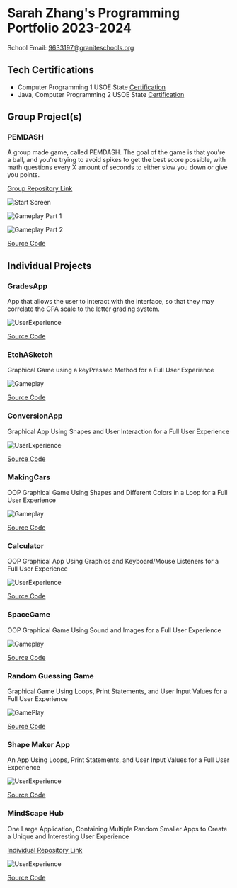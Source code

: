# Sarah Zhang's Programming Portfolio 2023-2024
School Email: 9633197@graniteschools.org

## Tech Certifications
* Computer Programming 1 USOE State [Certification](https://github.com/SimplySnowflake2/ProgrammingPortfolio/blob/main/pdf/CompProg1.pdf)
* Java, Computer Programming 2 USOE State [Certification](https://github.com/SimplySnowflake2/ProgrammingPortfolio/blob/main/pdf/CompProg2.pdf)

## Group Project(s)

### PEMDASH
A group made game, called PEMDASH. The goal of the game is that you're a ball, and you're trying to avoid spikes to get the best score possible, with math questions every X amount of seconds to either slow you down or give you points.  

[Group Repository Link](https://github.com/olmpyia/GroupProject) 

![Start Screen](https://github.com/SimplySnowflake2/ProgrammingPortfolio/blob/main/images/PEMDASHStartScreen.png?raw=true)

![Gameplay Part 1](https://github.com/SimplySnowflake2/ProgrammingPortfolio/blob/main/images/PEMDASHGP1.png?raw=true)

![Gameplay Part 2](https://github.com/SimplySnowflake2/ProgrammingPortfolio/blob/main/images/PEMDASHGP2.png?raw=true)

[Source Code](https://github.com/SimplySnowflake2/ProgrammingPortfolio/raw/main/src/PEMDASH.zip)

## Individual Projects

### GradesApp
App that allows the user to interact with the interface, so that they may correlate the GPA scale to the letter grading system. 

![UserExperience](https://github.com/SimplySnowflake2/ProgrammingPortfolio/blob/main/images/UserExpGrades.png?raw=true)

[Source Code](https://github.com/SimplySnowflake2/ProgrammingPortfolio/blob/main/src/Grades.zip)

### EtchASketch
Graphical Game using a keyPressed Method for a Full User Experience 

![Gameplay](https://github.com/SimplySnowflake2/ProgrammingPortfolio/blob/main/images/line-000925.png?raw=true)

[Source Code](https://github.com/SimplySnowflake2/ProgrammingPortfolio/blob/main/src/EtchASketch.zip)

### ConversionApp
Graphical App Using Shapes and User Interaction for a Full User Experience 

![UserExperience](https://github.com/SimplySnowflake2/ProgrammingPortfolio/blob/main/images/UserExCA.png?raw=true)

[Source Code](https://github.com/SimplySnowflake2/ProgrammingPortfolio/blob/main/src/ConversionApp.zip)

### MakingCars
OOP Graphical Game Using Shapes and Different Colors in a Loop for a Full User Experience 

![Gameplay](https://github.com/SimplySnowflake2/ProgrammingPortfolio/blob/main/images/GamePlayMC.png?raw=true)

[Source Code](https://github.com/SimplySnowflake2/ProgrammingPortfolio/blob/main/src/MakingCars.zip)

### Calculator
OOP Graphical App Using Graphics and Keyboard/Mouse Listeners for a Full User Experience 

![UserExperience](https://github.com/SimplySnowflake2/ProgrammingPortfolio/blob/main/images/UserExpCalc.png?raw=true)

[Source Code](https://github.com/SimplySnowflake2/ProgrammingPortfolio/blob/main/src/CalculatorKeyboard%202.zip)

### SpaceGame
OOP Graphical Game Using Sound and Images for a Full User Experience 

![Gameplay](https://github.com/SimplySnowflake2/ProgrammingPortfolio/blob/main/images/GamePlaySG.png?raw=true)

[Source Code](https://github.com/SimplySnowflake2/ProgrammingPortfolio/blob/main/src/SpaceGame.zip)

### Random Guessing Game
Graphical Game Using Loops, Print Statements, and User Input Values for a Full User Experience 

![GamePlay](https://github.com/SimplySnowflake2/ProgrammingPortfolio/blob/main/images/UserExpNumGame.png?raw=true)

[Source Code](https://github.com/SimplySnowflake2/ProgrammingPortfolio/blob/main/src/Main.java)

### Shape Maker App
An App Using Loops, Print Statements, and User Input Values for a Full User Experience 

![UserExperience](https://github.com/SimplySnowflake2/ProgrammingPortfolio/blob/main/images/UserExpSMA.png?raw=true)

[Source Code](https://github.com/SimplySnowflake2/ProgrammingPortfolio/blob/main/src/ShapeMakerApp.zip)

### MindScape Hub
One Large Application, Containing Multiple Random Smaller Apps to Create a Unique and Interesting User Experience

[Individual Repository Link](https://github.com/SimplySnowflake2/IndividualProject ) 

![UserExperience](https://github.com/SimplySnowflake2/ProgrammingPortfolio/blob/main/images/MindScapeStart.png?raw=true)

[Source Code]()


